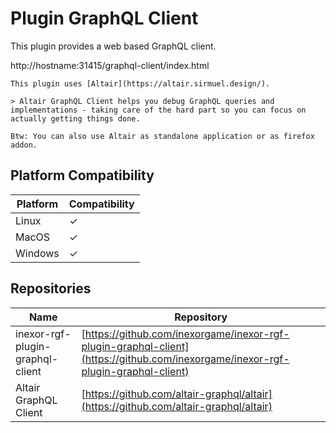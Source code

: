 # Plugin GraphQL Client

This plugin provides a web based GraphQL client.

http://hostname:31415/graphql-client/index.html

```admonish tip "Altair"
This plugin uses [Altair](https://altair.sirmuel.design/).

> Altair GraphQL Client helps you debug GraphQL queries and implementations - taking care of the hard part so you can focus on actually getting things done.

Btw: You can also use Altair as standalone application or as firefox addon.
```

## Platform Compatibility

| Platform | Compatibility |
|----------|---------------|
| Linux    | ✓             |
| MacOS    | ✓             |
| Windows  | ✓             |

## Repositories

| Name                             | Repository                                                                                                                       |
|----------------------------------|----------------------------------------------------------------------------------------------------------------------------------|
| inexor-rgf-plugin-graphql-client | [https://github.com/inexorgame/inexor-rgf-plugin-graphql-client](https://github.com/inexorgame/inexor-rgf-plugin-graphql-client) |
| Altair GraphQL Client            | [https://github.com/altair-graphql/altair](https://github.com/altair-graphql/altair)                                             |
